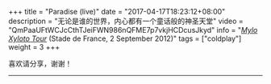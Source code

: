 +++
title = "Paradise (live)"
date = "2017-04-17T18:23:12+08:00"
description = "无论是谁的世界，内心都有一个童话般的神圣天堂"
video = "QmPaaUFtWCJcCthTJeiFWN986nQFME7p7vkjHCDcusJkyd"
info = "[*Mylo Xyloto Tour*](https://timeline.coldplay.com/show/stade-de-france/) (Stade de France, 2 September 2012)"
tags = ["coldplay"]
weight = 3
+++

喜欢请分享，谢谢！


---